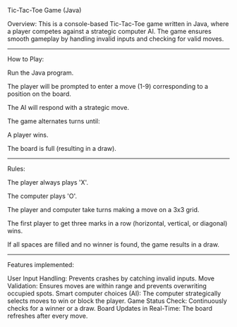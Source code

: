 Tic-Tac-Toe Game (Java)

Overview:
This is a console-based Tic-Tac-Toe game written in Java, where a player competes against a strategic computer AI. The game ensures smooth gameplay by handling invalid inputs and checking for valid moves.

---------------------------------------

How to Play:

Run the Java program.

The player will be prompted to enter a move (1-9) corresponding to a position on the board.

The AI will respond with a strategic move.

The game alternates turns until:

A player wins.

The board is full (resulting in a draw).

---------------------------------------

Rules:

The player always plays 'X'.

The computer plays 'O'.

The player and computer take turns making a move on a 3x3 grid.

The first player to get three marks in a row (horizontal, vertical, or diagonal) wins.

If all spaces are filled and no winner is found, the game results in a draw.

---------------------------------------

Features implemented:

User Input Handling: Prevents crashes by catching invalid inputs.
Move Validation: Ensures moves are within range and prevents overwriting occupied spots.
Smart computer choices (AI): The computer strategically selects moves to win or block the player.
Game Status Check: Continuously checks for a winner or a draw.
Board Updates in Real-Time: The board refreshes after every move.
